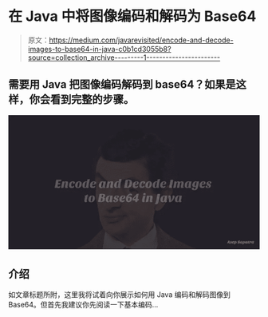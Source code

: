 # 在 Java 中将图像编码和解码为 Base64

> 原文：<https://medium.com/javarevisited/encode-and-decode-images-to-base64-in-java-c0b1cd3055b8?source=collection_archive---------1----------------------->

## 需要用 Java 把图像编码解码到 base64？如果是这样，你会看到完整的步骤。

![](img/43155a01ba61a0073e644c27549d2c09.png)

## 介绍

如文章标题所附，这里我将试着向你展示如何用 Java 编码和解码图像到 Base64。但首先我建议你先阅读一下基本编码…